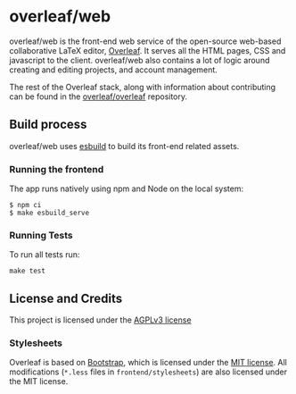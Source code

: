 overleaf/web
==============

overleaf/web is the front-end web service of the open-source web-based collaborative LaTeX editor,
[Overleaf](https://www.overleaf.com).
It serves all the HTML pages, CSS and javascript to the client. overleaf/web also contains
a lot of logic around creating and editing projects, and account management.


The rest of the Overleaf stack, along with information about contributing can be found in the
[overleaf/overleaf](https://github.com/overleaf/overleaf) repository.

Build process
----------------

overleaf/web uses [esbuild](https://esbuild.github.io/) to build its front-end related assets.

### Running the frontend

The app runs natively using npm and Node on the local system:

```
$ npm ci
$ make esbuild_serve
```

### Running Tests

To run all tests run:
```
make test
```

License and Credits
-------------------

This project is licensed under the [AGPLv3 license](http://www.gnu.org/licenses/agpl-3.0.html)

### Stylesheets

Overleaf is based on [Bootstrap](http://getbootstrap.com/), which is licensed under the
[MIT license](http://opensource.org/licenses/MIT).
All modifications (`*.less` files in `frontend/stylesheets`) are also licensed
under the MIT license.
